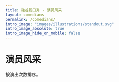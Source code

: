 ```yaml
---
title: 硅谷脱口秀 - 演员风采
layout: comedians
permalink: /comedians/
intro_image: "images/illustrations/standout.svg"
intro_image_absolute: true
intro_image_hide_on_mobile: false
---
```


# 演员风采

按演出次数排序。
